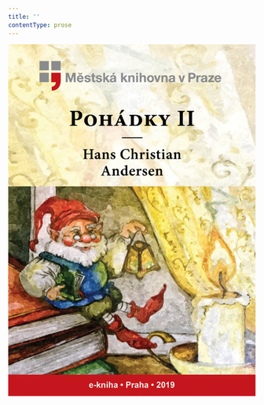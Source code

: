 ```yaml
---
title: ''
contentType: prose
---
```


![obalka_pohadky_ii.jpg](./resources/obalka_pohadky_ii_fmt.jpeg)

